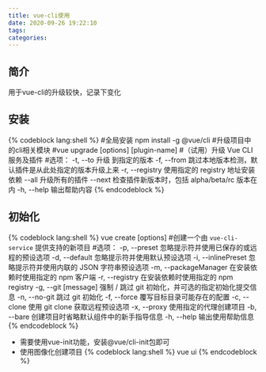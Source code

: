 ```yaml
---
title: vue-cli使用
date: 2020-09-26 19:22:10
tags:
categories:
---
```

## 简介

用于vue-cli的升级较快，记录下变化

## 安装

{% codeblock lang:shell %}
#全局安装
npm install -g @vue/cli
#升级项目中的cli相关模块
#vue  upgrade [options] [plugin-name]
#（试用）升级 Vue CLI 服务及插件
#选项：
  -t, --to <version>    升级 <plugin-name> 到指定的版本
  -f, --from <version>  跳过本地版本检测，默认插件是从此处指定的版本升级上来
  -r, --registry <url>  使用指定的 registry 地址安装依赖
  --all                 升级所有的插件
  --next                检查插件新版本时，包括 alpha/beta/rc 版本在内
  -h, --help            输出帮助内容
{% endcodeblock %}

## 初始化

{% codeblock lang:shell %}
vue create [options] <app-name>
#创建一个由 `vue-cli-service` 提供支持的新项目
#选项：
  -p, --preset <presetName>       忽略提示符并使用已保存的或远程的预设选项
  -d, --default                   忽略提示符并使用默认预设选项
  -i, --inlinePreset <json>       忽略提示符并使用内联的 JSON 字符串预设选项
  -m, --packageManager <command>  在安装依赖时使用指定的 npm 客户端
  -r, --registry <url>            在安装依赖时使用指定的 npm registry
  -g, --git [message]             强制 / 跳过 git 初始化，并可选的指定初始化提交信息
  -n, --no-git                    跳过 git 初始化
  -f, --force                     覆写目标目录可能存在的配置
  -c, --clone                     使用 git clone 获取远程预设选项
  -x, --proxy                     使用指定的代理创建项目
  -b, --bare                      创建项目时省略默认组件中的新手指导信息
  -h, --help                      输出使用帮助信息
{% endcodeblock %}

+ 需要使用vue-init功能，安装@vue/cli-init包即可
+ 使用图像化创建项目
{% codeblock lang:shell %}
vue ui
{% endcodeblock %}